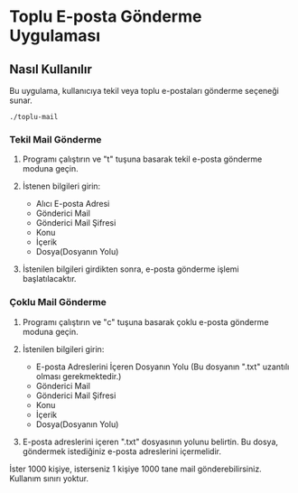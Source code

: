 # Toplu E-posta Gönderme Uygulaması


## Nasıl Kullanılır

Bu uygulama, kullanıcıya tekil veya toplu e-postaları gönderme seçeneği sunar.

``
./toplu-mail
``
### Tekil Mail Gönderme


1. Programı çalıştırın ve "t" tuşuna basarak tekil e-posta gönderme moduna geçin.


2. İstenen bilgileri girin:
   - Alıcı E-posta Adresi
   - Gönderici Mail
   - Gönderici Mail Şifresi
   - Konu
   - İçerik
   - Dosya(Dosyanın Yolu)


3. İstenilen bilgileri girdikten sonra, e-posta gönderme işlemi başlatılacaktır.

### Çoklu Mail Gönderme

1. Programı çalıştırın ve "c" tuşuna basarak çoklu e-posta gönderme moduna geçin.

2. İstenilen bilgileri girin:
   - E-posta Adreslerini İçeren Dosyanın Yolu (Bu dosyanın ".txt" uzantılı olması gerekmektedir.)
   - Gönderici Mail
   - Gönderici Mail Şifresi
   - Konu
   - İçerik
   - Dosya(Dosyanın Yolu)

3. E-posta adreslerini içeren ".txt" dosyasının yolunu belirtin. Bu dosya, göndermek istediğiniz e-posta adreslerini içermelidir.

 İster 1000 kişiye, isterseniz 1 kişiye 1000 tane mail gönderebilirsiniz. Kullanım sınırı yoktur.
